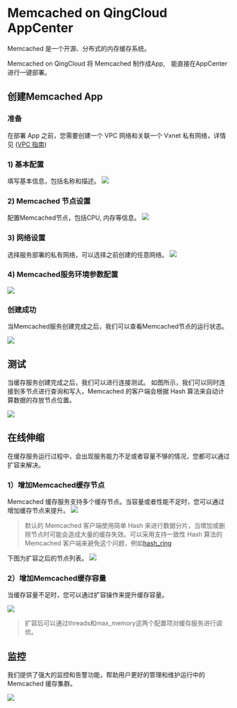 # Memcached on QingCloud AppCenter
Memcached 是一个开源、分布式的内存缓存系统。

Memcached on QingCloud 将 Memcached 制作成App,　能直接在AppCenter 进行一键部署。

## 创建Memcached App

### 准备

在部署 App 之前，您需要创建一个 VPC 网络和关联一个 Vxnet 私有网络，详情见 ([VPC 指南](https://docs.qingcloud.com/guide/vpc.html))

### 1) 基本配置

填写基本信息，包括名称和描述。
![](snapshot/step1.png)

### 2) Memcached 节点设置

配置Memcached节点，包括CPU, 内存等信息。
![](snapshot/step2.png)

### 3) 网络设置

选择服务部署的私有网络，可以选择之前创建的任意网络。
![](snapshot/step3.png)


### 4) Memcached服务环境参数配置

![](snapshot/step4.png)

### 创建成功

当Memcached服务创建完成之后，我们可以查看Memcached节点的运行状态。 

![](snapshot/overview.png)


## 测试
当缓存服务创建完成之后，我们可以进行连接测试。 如图所示，我们可以同时连接到多节点进行查询和写入，Memcached 的客户端会根据 Hash 算法来自动计算数据的存放节点位置。

![](snapshot/create_memcached_connect.png)

## 在线伸缩

在缓存服务运行过程中，会出现服务能力不足或者容量不够的情况，您都可以通过扩容来解决。

### 1）增加Memcached缓存节点

Memcached 缓存服务支持多个缓存节点。当容量或者性能不足时，您可以通过增加缓存节点来提升。 
![](snapshot/scale_out.png)
>默认的 Memcached 客户端使用简单 Hash 来进行数据分片，当增加或删除节点时可能会造成大量的缓存失效。可以采用支持一致性 Hash 算法的 Memcached 客户端来避免这个问题，例如[hash_ring](https://pypi.python.org/pypi/hash_ring) 


下图为扩容之后的节点列表。
![](snapshot/scale_out_done.png)

### 2）增加Memcached缓存容量

当缓存容量不足时，您可以通过扩容操作来提升缓存容量。

![](snapshot/scale_up.png)

>扩容后可以通过threads和max_memory这两个配置项对缓存服务进行调优。

## 监控
我们提供了强大的监控和告警功能，帮助用户更好的管理和维护运行中的 Memcached 缓存集群。

![](snapshot/monitor.png)

